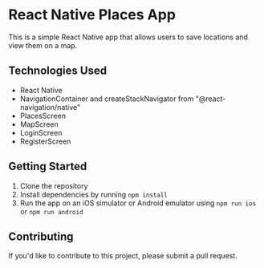 React Native Places App
=======================

This is a simple React Native app that allows users to save locations and view them on a map.

Technologies Used
-----------------

-   React Native
-   NavigationContainer and createStackNavigator from "@react-navigation/native"
-   PlacesScreen
-   MapScreen
-   LoginScreen
-   RegisterScreen

Getting Started
---------------

1.  Clone the repository
2.  Install dependencies by running `npm install`
3.  Run the app on an iOS simulator or Android emulator using `npm run ios` or `npm run android`

Contributing
------------

If you'd like to contribute to this project, please submit a pull request.
